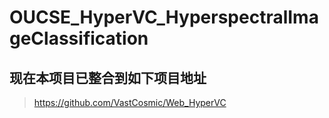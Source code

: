 # OUCSE_HyperVC_HyperspectralImageClassification
## 现在本项目已整合到如下项目地址
> https://github.com/VastCosmic/Web_HyperVC
